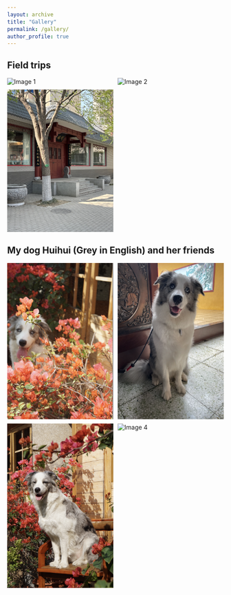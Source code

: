 ```yaml
---
layout: archive
title: "Gallery"
permalink: /gallery/
author_profile: true
---
```


## Field trips

<div style="display: flex; flex-wrap: wrap; gap: 10px;">
  <img src="/images/f1.png" alt="Image 1" style="width: calc(50% - 5px); height: auto;">
  <img src="/images/f2.png" alt="Image 2" style="width: calc(50% - 5px); height: auto;">
  <img src="/images/f3.png" alt="Image 3" style="width: calc(50% - 5px); height: auto;">
</div>

## My dog Huihui (Grey in English) and her friends

<div style="display: flex; flex-wrap: wrap; gap: 10px;">
  <img src="/images/h1.png" alt="Image 1" style="width: calc(50% - 5px); height: auto;">
  <img src="/images/h2.png" alt="Image 2" style="width: calc(50% - 5px); height: auto;">
  <img src="/images/h3.png" alt="Image 3" style="width: calc(50% - 5px); height: auto;">
  <img src="/images/h7.png" alt="Image 4" style="width: calc(50% - 5px); height: auto;">
</div>
